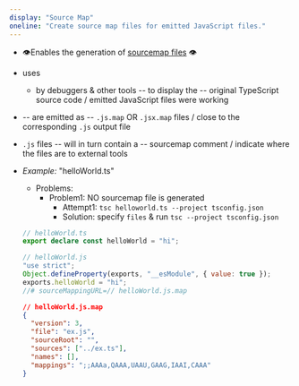 ```yaml
---
display: "Source Map"
oneline: "Create source map files for emitted JavaScript files."
---
```


* 👁️Enables the generation of [sourcemap files](https://developer.mozilla.org/docs/Tools/Debugger/How_to/Use_a_source_map) 👁️
* uses
  * by debuggers & other tools -- to display the -- original TypeScript source code / emitted JavaScript files were working
* -- are emitted as -- `.js.map` OR `.jsx.map` files / close to the corresponding `.js` output file
* `.js` files -- will in turn contain a -- sourcemap comment / indicate where the files are to external tools

* _Example:_ "helloWorld.ts"
  * Problems:
    * Problem1: NO sourcemap file is generated
      * Attempt1: `tsc helloworld.ts --project tsconfig.json`
      * Solution: specify `files` & run `tsc --project tsconfig.json`

  ```ts
  // helloWorld.ts
  export declare const helloWorld = "hi";
  ```

  ```js
  // helloWorld.js
  "use strict";
  Object.defineProperty(exports, "__esModule", { value: true });
  exports.helloWorld = "hi";
  //# sourceMappingURL=// helloWorld.js.map
  ```


  ```json
  // helloWorld.js.map
  {
    "version": 3,
    "file": "ex.js",
    "sourceRoot": "",
    "sources": ["../ex.ts"],
    "names": [],
    "mappings": ";;AAAa,QAAA,UAAU,GAAG,IAAI,CAAA"
  }
  ```
